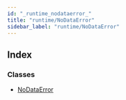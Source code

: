 ```yaml
---
id: "_runtime_nodataerror_"
title: "runtime/NoDataError"
sidebar_label: "runtime/NoDataError"
---
```


## Index

### Classes

* [NoDataError](../classes/_runtime_nodataerror_.nodataerror.md)
